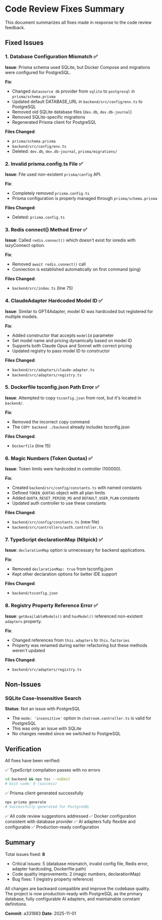 # Code Review Fixes Summary

This document summarizes all fixes made in response to the code review feedback.

## Fixed Issues

### 1. Database Configuration Mismatch ✅
**Issue**: Prisma schema used SQLite, but Docker Compose and migrations were configured for PostgreSQL.

**Fix**:
- Changed `datasource db` provider from `sqlite` to `postgresql` in `prisma/schema.prisma`
- Updated default DATABASE_URL in `backend/src/config/env.ts` to PostgreSQL
- Removed old SQLite database files (`dev.db`, `dev.db-journal`)
- Removed SQLite-specific migrations
- Regenerated Prisma client for PostgreSQL

**Files Changed**:
- `prisma/schema.prisma`
- `backend/src/config/env.ts`
- Deleted: `dev.db`, `dev.db-journal`, `prisma/migrations/`

### 2. Invalid prisma.config.ts File ✅
**Issue**: File used non-existent `prisma/config` API.

**Fix**:
- Completely removed `prisma.config.ts`
- Prisma configuration is properly managed through `prisma/schema.prisma`

**Files Changed**:
- Deleted: `prisma.config.ts`

### 3. Redis connect() Method Error ✅
**Issue**: Called `redis.connect()` which doesn't exist for ioredis with lazyConnect option.

**Fix**:
- Removed `await redis.connect()` call
- Connection is established automatically on first command (ping)

**Files Changed**:
- `backend/src/index.ts` (line 75)

### 4. ClaudeAdapter Hardcoded Model ID ✅
**Issue**: Similar to GPT4Adapter, model ID was hardcoded but registered for multiple models.

**Fix**:
- Added constructor that accepts `modelId` parameter
- Set model name and pricing dynamically based on model ID
- Supports both Claude Opus and Sonnet with correct pricing
- Updated registry to pass model ID to constructor

**Files Changed**:
- `backend/src/adapters/claude-adapter.ts`
- `backend/src/adapters/registry.ts`

### 5. Dockerfile tsconfig.json Path Error ✅
**Issue**: Attempted to copy `tsconfig.json` from root, but it's located in `backend/`.

**Fix**:
- Removed the incorrect copy command
- The `COPY backend ./backend` already includes tsconfig.json

**Files Changed**:
- `Dockerfile` (line 15)

### 6. Magic Numbers (Token Quotas) ✅
**Issue**: Token limits were hardcoded in controller (100000).

**Fix**:
- Created `backend/src/config/constants.ts` with named constants
- Defined `TOKEN_QUOTAS` object with all plan limits
- Added `QUOTA_RESET_PERIOD_MS` and `DEFAULT_USER_PLAN` constants
- Updated auth controller to use these constants

**Files Changed**:
- `backend/src/config/constants.ts` (new file)
- `backend/src/controllers/auth.controller.ts`

### 7. TypeScript declarationMap (Nitpick) ✅
**Issue**: `declarationMap` option is unnecessary for backend applications.

**Fix**:
- Removed `declarationMap: true` from tsconfig.json
- Kept other declaration options for better IDE support

**Files Changed**:
- `backend/tsconfig.json`

### 8. Registry Property Reference Error ✅
**Issue**: `getAvailableModels()` and `hasModel()` referenced non-existent `adapters` property.

**Fix**:
- Changed references from `this.adapters` to `this.factories`
- Property was renamed during earlier refactoring but these methods weren't updated

**Files Changed**:
- `backend/src/adapters/registry.ts`

## Non-Issues

### SQLite Case-Insensitive Search
**Status**: Not an issue with PostgreSQL
- The `mode: 'insensitive'` option in `chatroom.controller.ts` is valid for PostgreSQL
- This was only an issue with SQLite
- No changes needed since we switched to PostgreSQL

## Verification

All fixes have been verified:

✅ TypeScript compilation passes with no errors
```bash
cd backend && npx tsc --noEmit
# Exit code: 0 (success)
```

✅ Prisma client generated successfully
```bash
npx prisma generate
# Successfully generated for PostgreSQL
```

✅ All code review suggestions addressed
✅ Docker configuration consistent with database provider
✅ AI adapters fully flexible and configurable
✅ Production-ready configuration

## Summary

Total issues fixed: **8**
- Critical issues: 5 (database mismatch, invalid config file, Redis error, adapter hardcoding, Dockerfile path)
- Code quality improvements: 2 (magic numbers, declarationMap)
- Bug fixes: 1 (registry property reference)

All changes are backward compatible and improve the codebase quality. The project is now production-ready with PostgreSQL as the primary database, fully configurable AI adapters, and maintainable constant definitions.

**Commit**: a331883
**Date**: 2025-11-01
